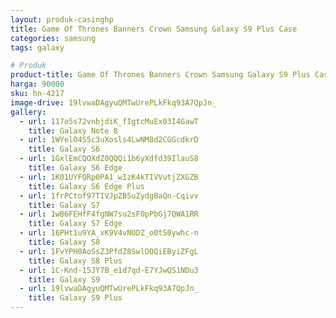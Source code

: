 ```yaml
---
layout: produk-casinghp
title: Game Of Thrones Banners Crown Samsung Galaxy S9 Plus Case
categories: samsung
tags: galaxy

# Produk
product-title: Game Of Thrones Banners Crown Samsung Galaxy S9 Plus Case
harga: 90000
sku: hn-4217
image-drive: 19lvwaDAgyuQMTwUrePLkFkq93A7QpJn_
gallery:
  - url: 117o5s72vnbjdiK_fIgtcMuEx03I4GawT
    title: Galaxy Note 8
  - url: 1WYelO4S5c3uXosls4LwNM8d2CGGcdkrD
    title: Galaxy S6
  - url: 1GxlEmCQOXdZ0QQQi1b6yXdfd39IlauS8
    title: Galaxy S6 Edge
  - url: 1K01UYFQRp0PA1_wIzK4kTIVVutjZXGZB
    title: Galaxy S6 Edge Plus
  - url: 1frPCtof97TIVJpZB5uZydgBaQn-Cqivv
    title: Galaxy S7
  - url: 1wB6FEHfF4fgNW7su2sFOpPbGj7QWA1RR
    title: Galaxy S7 Edge
  - url: 16PHt1u9YA_xK9V4vNODZ_o0tS0ywhc-n
    title: Galaxy S8
  - url: 1FvYPH0AoSsZ3PfdZ8SwlOOQiEByiZFgL
    title: Galaxy S8 Plus
  - url: 1C-Knd-15JY7B_e1d7qd-E7YJwQS1NDu3
    title: Galaxy S9
  - url: 19lvwaDAgyuQMTwUrePLkFkq93A7QpJn_
    title: Galaxy S9 Plus
---
```

